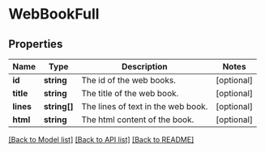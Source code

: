# WebBookFull

## Properties
Name | Type | Description | Notes
------------ | ------------- | ------------- | -------------
**id** | **string** | The id of the web books. | [optional] 
**title** | **string** | The title of the web book. | [optional] 
**lines** | **string[]** | The lines of text in the web book. | [optional] 
**html** | **string** | The html content of the book. | [optional] 

[[Back to Model list]](../README.md#documentation-for-models) [[Back to API list]](../README.md#documentation-for-api-endpoints) [[Back to README]](../README.md)


